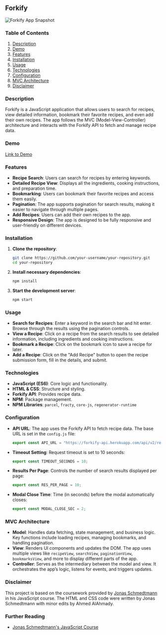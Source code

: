 ## Forkify

![Forkify App Snapshot](https://github.com/user-attachments/assets/af7dfa05-0e69-4bbe-a231-86c389009f22)


### Table of Contents

1. [Description](#description)
2. [Demo](#demo)
3. [Features](#features)
4. [Installation](#installation)
5. [Usage](#usage)
6. [Technologies](#technologies)
7. [Configuration](#configuration)
8. [MVC Architecture](#mvc-architecture)
9. [Disclaimer](#disclaimer)

### Description

Forkify is a JavaScript application that allows users to search for recipes, view detailed information, bookmark their favorite recipes, and even add their own recipes. The app follows the MVC (Model-View-Controller) architecture and interacts with the Forkify API to fetch and manage recipe data.

### Demo

[Link to Demo](https://forkify-alahmady.netlify.app/)

### Features

- **Recipe Search**: Users can search for recipes by entering keywords.
- **Detailed Recipe View**: Displays all the ingredients, cooking instructions, and preparation time.
- **Bookmarking**: Users can bookmark their favorite recipes and access them easily.
- **Pagination**: The app supports pagination for search results, making it easier to navigate through multiple pages.
- **Add Recipes**: Users can add their own recipes to the app.
- **Responsive Design**: The app is designed to be fully responsive and user-friendly on different devices.

### Installation

1. **Clone the repository**:

   ```bash
   git clone https://github.com/your-username/your-repository.git
   cd your-repository
   ```

2. **Install necessary dependencies**:

   ```bash
   npm install
   ```

3. **Start the development server**:
   ```bash
   npm start
   ```

### Usage

- **Search for Recipes**: Enter a keyword in the search bar and hit enter. Browse through the results using the pagination controls.
- **View a Recipe**: Click on a recipe from the search results to see detailed information, including ingredients and cooking instructions.
- **Bookmark a Recipe**: Click on the bookmark icon to save a recipe for later.
- **Add a Recipe**: Click on the "Add Recipe" button to open the recipe submission form, fill in the details, and submit.

### Technologies

- **JavaScript (ES6)**: Core logic and functionality.
- **HTML & CSS**: Structure and styling.
- **Forkify API**: Provides recipe data.
- **NPM**: Package management.
- **NPM Libraries**: `parcel`, `fracty`, `core-js`, `regenerator-runtime`

### Configuration

- **API URL**: The app uses the Forkify API to fetch recipe data. The base URL is set in the `config.js` file:
  ```js
  export const API_URL = "https://forkify-api.herokuapp.com/api/v2/recipes/";
  ```
- **Timeout Setting**: Request timeout is set to 10 seconds:
  ```js
  export const TIMEOUT_SECONDS = 10;
  ```
- **Results Per Page**: Controls the number of search results displayed per page:
  ```js
  export const RES_PER_PAGE = 10;
  ```
- **Modal Close Time**: Time (in seconds) before the modal automatically closes:
  ```js
  export const MODAL_CLOSE_SEC = 2;
  ```

### MVC Architecture

- **Model**: Handles data fetching, state management, and business logic. Key functions include loading recipes, managing bookmarks, and handling pagination.
- **View**: Renders UI components and updates the DOM. The app uses multiple views like `recipeView`, `searchView`, `paginationView`, `bookmarksView`, and more to display different parts of the app.
- **Controller**: Serves as the intermediary between the model and view. It orchestrates the app’s logic, listens for events, and triggers updates.

### Disclaimer

This project is based on the coursework provided by [Jonas Schmedtmann](https://github.com/jonasschmedtmann) in his JavaScript course. The HTML and CSS code were written by Jonas Schmedtmann with minor edits by Ahmed AlAhmady.

### Further Reading

- [Jonas Schmedtmann's JavaScript Course](https://www.udemy.com/course/the-complete-javascript-course/)
